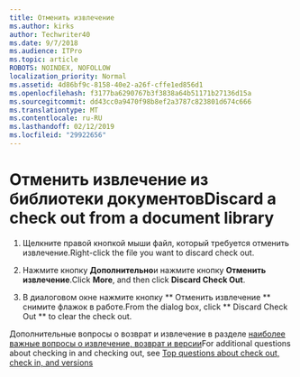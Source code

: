 ```yaml
---
title: Отменить извлечение
ms.author: kirks
author: Techwriter40
ms.date: 9/7/2018
ms.audience: ITPro
ms.topic: article
ROBOTS: NOINDEX, NOFOLLOW
localization_priority: Normal
ms.assetid: 4d86bf9c-8158-40e2-a26f-cffe1ed856d1
ms.openlocfilehash: f3177ba6290767b3f3838a64b51171b27136d15a
ms.sourcegitcommit: dd43cc0a9470f98b8ef2a3787c823801d674c666
ms.translationtype: MT
ms.contentlocale: ru-RU
ms.lasthandoff: 02/12/2019
ms.locfileid: "29922656"
---
```

# <a name="discard-a-check-out-from-a-document-library"></a><span data-ttu-id="ac45a-102">Отменить извлечение из библиотеки документов</span><span class="sxs-lookup"><span data-stu-id="ac45a-102">Discard a check out from a document library</span></span>

1. <span data-ttu-id="ac45a-103">Щелкните правой кнопкой мыши файл, который требуется отменить извлечение.</span><span class="sxs-lookup"><span data-stu-id="ac45a-103">Right-click the file you want to discard check out.</span></span>
    
2. <span data-ttu-id="ac45a-104">Нажмите кнопку **Дополнительно**и нажмите кнопку **Отменить извлечение**.</span><span class="sxs-lookup"><span data-stu-id="ac45a-104">Click **More**, and then click **Discard Check Out**.</span></span> 
    
3. <span data-ttu-id="ac45a-105">В диалоговом окне нажмите кнопку \*\* Отменить извлечение \*\* снимите флажок в работе.</span><span class="sxs-lookup"><span data-stu-id="ac45a-105">From the dialog box, click \*\* Discard Check Out \*\* to clear the check out.</span></span> 
    
<span data-ttu-id="ac45a-106">Дополнительные вопросы о возврат и извлечение в разделе [наиболее важные вопросы о извлечение, возврат и версии](https://go.microsoft.com/fwlink/?linkid=2018786)</span><span class="sxs-lookup"><span data-stu-id="ac45a-106">For additional questions about checking in and checking out, see [Top questions about check out, check in, and versions](https://go.microsoft.com/fwlink/?linkid=2018786)</span></span>
  

